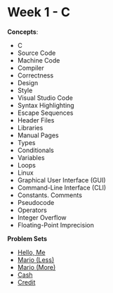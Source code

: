 # Week 1 - C

**Concepts**:
- C
- Source Code
- Machine Code
- Compiler
- Correctness
- Design
- Style
- Visual Studio Code
- Syntax Highlighting
- Escape Sequences
- Header Files
- Libraries
- Manual Pages
- Types
- Conditionals
- Variables
- Loops
- Linux
- Graphical User Interface (GUI)
- Command-Line Interface (CLI)
- Constants. Comments
- Pseudocode
- Operators
- Integer Overflow
- Floating-Point Imprecision

**Problem Sets**

- [Hello, Me]()
- [Mario (Less)]()
- [Mario (More)]()
- [Cash]()
- [Credit]()
